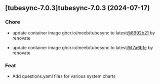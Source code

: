 

## [tubesync-7.0.3]tubesync-7.0.3 (2024-07-17)

### Chore



- update container image ghcr.io/meeb/tubesync to latest[@8992b21](https://github.com/8992b21) by renovate

- update container image ghcr.io/meeb/tubesync to latest[@f7a6b1e](https://github.com/f7a6b1e) by renovate

### Feat



- Add questions.yaml files for various system charts